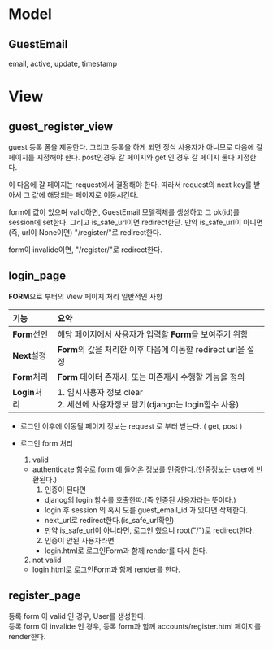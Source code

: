 # Model

## GuestEmail
email, active, update, timestamp



# View

## guest_register_view

guest 등록 폼을 제공한다.
그리고 등록을 하게 되면 정식 사용자가 아니므로 다음에 갈 페이지를 지정해야 한다.
post인경우 갈 페이지와 get 인 경우 갈 페이지 둘다 지정한다.

이 다음에 갈 페이지는 request에서 결정해야 한다.
따라서 request의 next key를 받아서 그 값에 해당되는 페이지로 이동시킨다.

form에 값이 있으며 valid하면, GuestEmail 모델객체를 생성하고 그 pk(id)를 session에 set한다.
그리고 is_safe_url이면 redirect한닫.
만약 is_safe_url이 아니면(즉, url이 None이면) "/register/"로 redirect한다.

form이 invalide이면, "/register/"로 redirect한다.

## login_page

**FORM**으로 부터의 View 페이지 처리 일반적인 사항

|기능|요약|
|:---|:---|
|**Form**선언  |해당 페이지에서 사용자가 입력할 **Form**을 보여주기 위함|
|**Next**설정  |**Form**의 값을 처리한 이후 다음에 이동할 redirect url을 설정|
|**Form**처리  |**Form** 데이터 존재시, 또는 미존재시 수행할 기능을 정의|
|**Login**처리 |1. 임시사용자 정보 clear <br> 2. 세션에 사용자정보 담기(django는 login함수 사용)|

- 로그인 이후에 이동될 페이지 정보는 request 로 부터 받는다. ( get, post )  

- 로그인 form 처리  
  1. valid
    - authenticate 함수로 form 에 들어온 정보를 인증한다.(인증정보는 user에 반환된다.)
      1. 인증이 된다면
        - djanog의 login 함수를 호출한따.(즉 인증된 사용자라는 뜻이다.)
        - login 후 session 의 혹시 모를 guest_email_id 가 있다면 삭제한다.
        - next_url로 redirect한다.(is_safe_url확인)
        - 만약 is_safe_url이 아니라면, 로그인 했으니 root("/")로 redirect한다.
      2. 인증이 안된 사용자라면
        - login.html로 로그인Form과 함께 render를 다시 한다.

  2. not valid
    - login.html로 로그인Form과 함께 render를 한다.


## register_page

등록 form 이 valid 인 경우, User를 생성한다.  
등록 form 이 invalide 인 경우, 등록 form과 함께 accounts/register.html 페이지를 render한다.  
